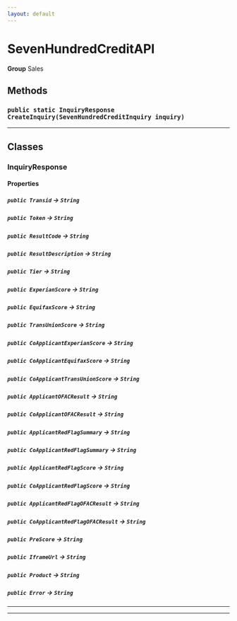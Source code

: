 ```yaml
---
layout: default
---
```

# SevenHundredCreditAPI



**Group** Sales

## Methods
### `public static InquiryResponse CreateInquiry(SevenHundredCreditInquiry inquiry)`
---
## Classes
### InquiryResponse
#### Properties

##### `public Transid` → `String`


##### `public Token` → `String`


##### `public ResultCode` → `String`


##### `public ResultDescription` → `String`


##### `public Tier` → `String`


##### `public ExperianScore` → `String`


##### `public EquifaxScore` → `String`


##### `public TransUnionScore` → `String`


##### `public CoApplicantExperianScore` → `String`


##### `public CoApplicantEquifaxScore` → `String`


##### `public CoApplicantTransUnionScore` → `String`


##### `public ApplicantOFACResult` → `String`


##### `public CoApplicantOFACResult` → `String`


##### `public ApplicantRedFlagSummary` → `String`


##### `public CoApplicantRedFlagSummary` → `String`


##### `public ApplicantRedFlagScore` → `String`


##### `public CoApplicantRedFlagScore` → `String`


##### `public ApplicantRedFlagOFACResult` → `String`


##### `public CoApplicantRedFlagOFACResult` → `String`


##### `public PreScore` → `String`


##### `public IframeUrl` → `String`


##### `public Product` → `String`


##### `public Error` → `String`


---

---
